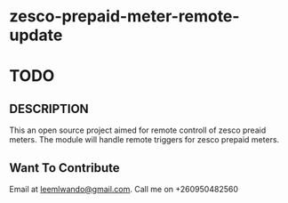 # zesco-prepaid-meter-remote-update

# TODO

## DESCRIPTION

This an open source project aimed for remote controll of zesco preaid meters.
The module will handle remote triggers for zesco prepaid meters.

## Want To Contribute

Email at  [leemlwando@gmail.com](leemlwando@gmail.com).
Call me on +260950482560